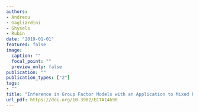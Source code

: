 ```yaml
---
authors:
- Andreou
- Gagliardini
- Ghysels
- Rubin
date: "2019-01-01"
featured: false
image:
  caption: ""
  focal_point: ""
  preview_only: false
publication: ""
publication_types: ["2"]
tags:
- ""
title: "Inference in Group Factor Models with an Application to Mixed Frequency Data"
url_pdf: https://doi.org/10.3982/ECTA14690
---
```

